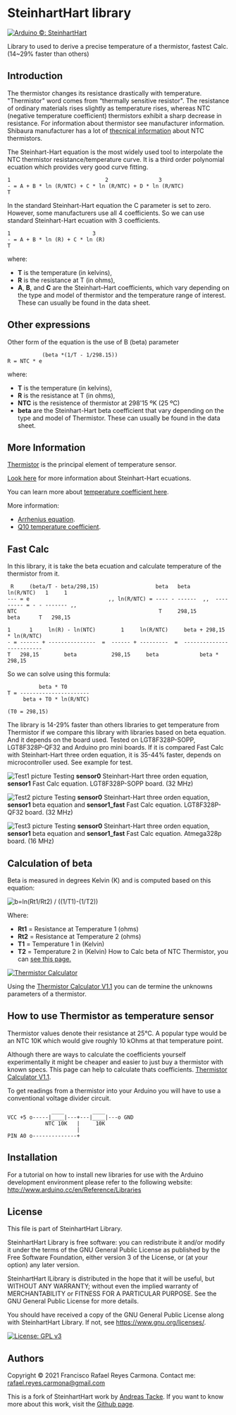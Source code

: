 # SteinhartHart library #

[![Arduino ©: SteinhartHart](https://img.shields.io/badge/Arduino©-SteinhartHart-red?style=for-the-badge&logo=arduino)](README.md)

Library to used to derive a precise temperature of a thermistor, fastest Calc. (14~29% faster than others) 

## Introduction ##

The thermistor changes its resistance drastically with temperature. 
"Thermistor" word comes from “thermally sensitive resistor". The resistance of ordinary 
materials rises slightly as temperature rises, whereas NTC (negative 
temperature coefficient) thermistors exhibit a sharp decrease in resistance. 
For information about thermistor see manufacturer information. 
Shibaura manufacturer has a lot of [thecnical information](https://www.shibauraelectronics.com/products/technical/index.html) 
about NTC thermistors. 

The Steinhart-Hart equation is the most widely used tool to interpolate 
the NTC thermistor resistance/temperature curve. It is a third order
polynomial ecuation which provides very good curve fitting.

	1                              2                3
	- = A + B * ln (R/NTC) + C * ln (R/NTC) + D * ln (R/NTC)
	T

In the standard Steinhart-Hart equation the C parameter is set to zero.
However, some manufacturers use all 4 coefficients. So we can use standard Steinhart-Hart
ecuation with 3 coefficients. 
 
	1                          3
	- = A + B * ln (R) + C * ln (R)
	T
 
where:
* **T** is the temperature (in kelvins),
* **R** is the resistance at T (in ohms),
* **A**, **B**, and **C** are the Steinhart–Hart coefficients, which vary depending on the type and model of thermistor and the temperature range of interest. 
These can usually be found in the data sheet.

## Other expressions ##

Other form of the equation is the use of B (beta) parameter 

	           (beta *(1/T - 1/298.15))
	R = NTC * e

where:
* **T** is the temperature (in kelvins),
* **R** is the resistance at T (in ohms),
* **NTC** is the resistence of thermistor at 298'15 ºK (25 ºC) 
* **beta** are the Steinhart-Hart beta coefficient that vary depending on the type and model of Thermistor. 
These can usually be found in the data sheet.

## More Information ##

[Thermistor](https://en.wikipedia.org/wiki/Thermistor?wprov=sfla1) is the principal element of temperature sensor.

[Look here](https://en.wikipedia.org/wiki/Steinhart–Hart_equation?wprov=sfla1) for more information about Steinhart-Hart ecuations. 

You can learn more about [temperature coefficient here](https://en.wikipedia.org/wiki/Temperature_coefficient?wprov=sfla1). 

More information:
* [Arrhenius equation](https://en.wikipedia.org/wiki/Arrhenius_equation?wprov=sfla1). 
* [Q10 temperature coefficient](https://en.wikipedia.org/wiki/Q10_%28temperature_coefficient%29). 

## Fast Calc ##

In this library, it is take the beta ecuation and calculate temperature of the thermistor from it. 

	 R     (beta/T - beta/298,15)                  beta   beta        ln(R/NTC)   1     1
	--- = e                         ,, ln(R/NTC) = ---- - ------  ,,  --------- = - - ------- ,,
	NTC                                             T     298,15        beta      T   298,15
 
	1      1     ln(R) - ln(NTC)        1     ln(R/NTC)     beta + 298,15 * ln(R/NTC)
	- = ------ + ---------------  =  ------ + ---------  =  -------------------------
	T   298,15        beta           298,15     beta             beta * 298,15

So we can solve using this formula:

	          beta * T0
	T = ----------------------
	     beta + T0 * ln(R/NTC)
	
	(T0 = 298,15)

The library is 14-29% faster than others libraries to
get temperature from Thermistor if we compare this library 
with libraries based on beta equation. And it depends on the 
board used. Tested on LGT8F328P-SOPP, LGT8F328P-QF32 and Arduino pro mini boards. 
If it is compared Fast Calc with Steinhart-Hart three orden equation, 
it is 35-44% faster, depends on microcontroller used. See example for test. 

![Test1 picture](img/Test1.jpg)
Testing **sensor0** Steinhart-Hart three orden equation, **sensor1** Fast Calc equation. LGT8F328P-SOPP board. (32 MHz) 

![Test2 picture](img/Test2.jpg) 
Testing **sensor0** Steinhart-Hart three orden equation, **sensor1** beta equation and **sensor1_fast** Fast Calc equation. LGT8F328P-QF32 board. (32 MHz) 

![Test3 picture](img/Test3.jpg)
Testing **sensor0** Steinhart-Hart three orden equation, **sensor1** beta equation and **sensor1_fast** Fast Calc equation. Atmega328p board. (16 MHz) 

## Calculation of beta ##

Beta is measured in degrees Kelvin (K) and is computed based on this equation:

![b=ln(Rt1/Rt2) / ((1/T1)-(1/T2))](img/Beta.jpg)

Where:
* **Rt1** = Resistance at Temperature 1 (ohms) 
* **Rt2** = Resistance at Temperature 2 (ohms) 
* **T1** = Temperature 1 in (Kelvin)
* **T2** = Temperature 2 in (Kelvin)
How to Calc beta of NTC Thermistor, you can [see this page.](https://www.ametherm.com/thermistor/ntc-thermistor-beta) 

[![Thermistor Calculator](img/Screenshot_20210307_012630.jpg)](https://www.thinksrs.com/downloads/programs/therm%20calc/ntccalibrator/ntccalculator.html) 

Using the [Thermistor Calculator V1.1](https://www.thinksrs.com/downloads/programs/therm%20calc/ntccalibrator/ntccalculator.html) 
you can de termine the unknowns parameters of a thermistor. 

## How to use Thermistor as temperature sensor ##

Thermistor values denote their resistance at 25°C. A popular type would
be an NTC 10K which would give roughly 10 kOhms at that temperature point.

Although there are ways to calculate the coefficients yourself experimentally
it might be cheaper and easier to just buy a thermistor with known specs. This page 
can help to calculate thats coefficients. [Thermistor Calculator V1.1](https://www.thinksrs.com/downloads/programs/therm%20calc/ntccalibrator/ntccalculator.html).

To get readings from a thermistor into your Arduino you will have to use
a conventional voltage divider circuit.

	              ____         ____
	VCC +5 o-----|____|---+---|____|---o GND
	            NTC 10K   |     10K
	                      | 
	PIN A0 o--------------+


## Installation ##

For a tutorial on how to install new libraries for use with the Arduino
development environment please refer to the following website:
http://www.arduino.cc/en/Reference/Libraries


## License ##

This file is part of SteinhartHart Library.

SteinhartHart Library is free software: you can redistribute it and/or modify it under the terms of the GNU General Public License as published by the Free Software Foundation, either version 3 of the License, or (at your option) any later version.

SteinhartHart lLibrary is distributed in the hope that it will be useful, but WITHOUT ANY WARRANTY; without even the implied warranty of MERCHANTABILITY or FITNESS FOR A PARTICULAR PURPOSE.  See the GNU General Public License for more details.

You should have received a copy of the GNU General Public License along with SteinhartHart Library.  If not, see <https://www.gnu.org/licenses/>.

[![License: GPL v3](https://img.shields.io/badge/License-GPLv3-blue.svg)](LICENSE)

## Authors ##

Copyright © 2021 Francisco Rafael Reyes Carmona. 
Contact me: rafael.reyes.carmona@gmail.com 

This is a fork of SteinhartHart work by [Andreas Tacke](https://github.com/fiendie/). If you want to know more about this work, visit the [Github page](https://github.com/fiendie/SteinhartHart).
